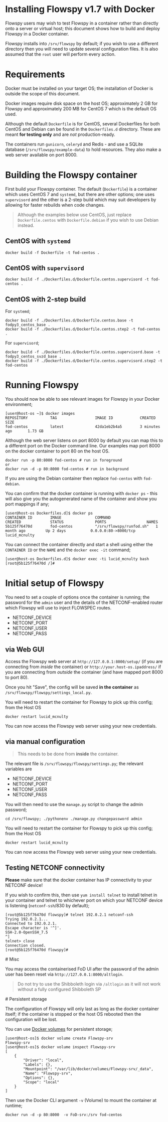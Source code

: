 # Installing Flowspy v1.7 with Docker

Flowspy users may wish to test Flowspy in a container rather than directly onto a server or virtual host; this document shows how to build and deploy Flowspy in a Docker container.

Flowspy installs into `/srv/flowspy` by default; if you wish to use a different directory then you will need to update several configuration files. It is also assumed that the `root` user will perform every action.

# Requirements

Docker must be installed on your target OS; the installation of Docker is outside the scope of this document.

Docker images require disk space on the host OS; approximately 2 GB for Flowspy and approximately 200 MB for CentOS 7 which is the default OS used.

Although the default `Dockerfile` is for CentOS, several Dockerfiles for both CentOS and Debian can be found in the `Dockerfiles.d` directory. These are meant **for testing only** and are _not_ production-ready.

The containers run `gunicorn`, `celeryd` and Redis - and use a SQLite database (`/srv/flowspy/example-data`) to hold resources. They also make a web server available on port 8000.

# Building the Flowspy container

First build your Flowspy container. The default (`Dockerfile`) is a container which uses CentOS 7 and `systemd`, but there are other options; one uses `supervisord` and the other is a 2-step build which may suit developers by allowing for faster rebuilds when code changes.

> Although the examples below use CentOS, just replace `Dockerfile.centos` with `Dockerfile.debian` if you wish to use Debian instead.

## CentOS with `systemd`

```
docker build -f Dockerfile -t fod-centos .
```

## CentOS with `supervisord`

```
docker build -f ./Dockerfiles.d/Dockerfile.centos.supervisord -t fod-centos .
```

## CentOS with 2-step build

For `systemd`;
``` 
docker build -f ./Dockerfiles.d/Dockerfile.centos.base -t fodpy3_centos_base .
docker build -f ./Dockerfiles.d/Dockerfile.centos.step2 -t fod-centos .
```

For `supervisord`;
```
docker build -f ./Dockerfiles.d/Dockerfile.centos.supervisord.base -t fodpy3_centos_svzd_base .
docker build -f ./Dockerfiles.d/Dockerfile.centos.supervisord.step2 -t fod-centos
```

# Running Flowspy

You should now be able to see relevant images for Flowspy in your Docker environment;

```
[user@host-os ~]$ docker images
REPOSITORY          TAG                 IMAGE ID            CREATED             SIZE
fod-centos          latest              42da1eb2b4a5        3 minutes ago       1.73 GB
```

Although the web server listens on port 8000 by default you can map this to a different port on the Docker command line. Our examples map port 8000 on the docker container to port 80 on the host OS.

```
docker run -p 80:8000 fod-centos # run in foreground
or
docker run -d -p 80:8000 fod-centos # run in background
```

If you are using the Debian container then replace `fod-centos` with `fod-debian`.

You can confirm that the docker container is running with `docker ps` - this will also give you the autogenerated name of the container and show you port mappings if any;

```
[user@host-os Dockerfiles.d]$ docker ps
CONTAINER ID        IMAGE               COMMAND                    CREATED             STATUS              PORTS                  NAMES
5b125f76470d        fod-centos          "/srv/flowspy/runfod.sh"   1 month ago         Up 2 days           0.0.0.0:80->8000/tcp   lucid_mcnulty
```

You can connect the container directly and start a shell using either the `CONTAINER ID` or the `NAME` and the `docker exec -it` command;

```
[user@host-os Dockerfiles.d]$ docker exec -ti lucid_mcnulty bash
[root@5b125f76470d /]#
```

# Initial setup of Flowspy

You need to set a couple of options once the container is running; the password for the `admin` user and the details of the NETCONF-enabled router which Flowspy will use to inject FLOWSPEC routes.

- NETCONF_DEVICE
- NETCONF_PORT
- NETCONF_USER
- NETCONF_PASS

## via Web GUI

Access the Flowspy web server at `http://127.0.0.1:8000/setup/` (if you are connecting from _inside_ the container) or `http://your.host-os.ipaddress/` if you are connecting from _outside_ the container (and have mapped port 8000 to port 80).

Once you hit "Save", the config will be saved **in the container** as `/srv/flowspy/flowspy/settings_local.py`.

You will need to restart the container for Flowspy to pick up this config; from the Host OS

```
docker restart lucid_mcnulty
```

You can now access the Flowspy web server using your new credentials.

## via manual configuration

> This needs to be done from **inside** the container.

The relevant file is `/srv/flowspy/flowspy/settings.py`; the relevant variables are

- NETCONF_DEVICE
- NETCONF_PORT
- NETCONF_USER
- NETCONF_PASS

You will then need to use the `manage.py` script to change the admin password;

```
cd /srv/flowspy; ./pythonenv ./manage.py changepassword admin
```

You will need to restart the container for Flowspy to pick up this config; from the Host OS

```
docker restart lucid_mcnulty
```

You can now access the Flowspy web server using your new credentials.

## Testing NETCONF connectivity

**Please** make sure that the docker container has IP connectivity to your NETCONF device!

If you wish to confirm this, then use `yum install telnet` to install telnet in your container and telnet to whichever port on which your NETCONF device is listening (`netconf-ssh`/830 by default);

```
[root@5b125f76470d flowspy]# telnet 192.0.2.1 netconf-ssh
Trying 192.0.2.1...
Connected to 192.0.2.1.
Escape character is '^]'.
SSH-2.0-OpenSSH_7.5
^]
telnet> close
Connection closed.
[root@5b125f76470d flowspy]#
```

# Misc

You may access the containerised FoD UI after the password of the admin user has been reset via `http://127.0.0.1:8000/altlogin`.

> Do not try to use the Shibboleth login via `/altlogin` as it will not work without a fully configured Shibboleth SP

# Persistent storage

The configuration of Flowspy will only last as long as the docker container itself; if the container is stopped or the host OS rebooted then the configuration will be lost.

You can use [Docker volumes](https://docs.docker.com/storage/volumes/) for persistent storage;

```
[user@host-os]$ docker volume create Flowspy-srv
Flowspy-srv
[user@host-os]$ docker volume inspect Flowspy-srv
[
    {
        "Driver": "local",
        "Labels": {},
        "Mountpoint": "/var/lib/docker/volumes/Flowspy-srv/_data",
        "Name": "Flowspy-srv",
        "Options": {},
        "Scope": "local"
    }
]
```

Then use the Docker CLI argument `-v` (Volume) to mount the container at runtime;

```
docker run -d -p 80:8000  -v FoD-srv:/srv fod-centos
```
